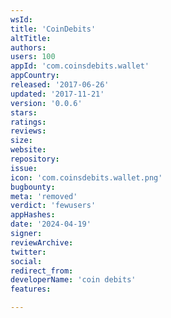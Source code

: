 ```yaml
---
wsId: 
title: 'CoinDebits'
altTitle: 
authors: 
users: 100
appId: 'com.coinsdebits.wallet'
appCountry: 
released: '2017-06-26'
updated: '2017-11-21'
version: '0.0.6'
stars: 
ratings: 
reviews: 
size: 
website: 
repository: 
issue: 
icon: 'com.coinsdebits.wallet.png'
bugbounty: 
meta: 'removed'
verdict: 'fewusers'
appHashes: 
date: '2024-04-19'
signer: 
reviewArchive: 
twitter: 
social: 
redirect_from: 
developerName: 'coin debits'
features: 

---
```


